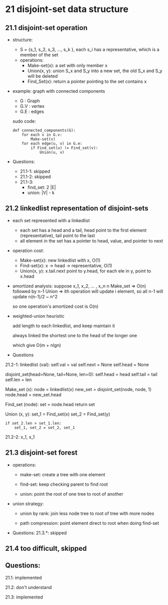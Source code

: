 # 21 disjoint-set data structure
## 21.1 disjoint-set operation
- structure:
  - S = {s_1, s_2, s_3, ..., s_k }, each s_i has a representative, which is a member of the set
  - operations:
    - Make-set(x): a set with only member x
    - Union(x, y): union S_x and S_y into a new set, the old S_x and S_y will be deleted
    - Find_Set(x): return a pointer pointing to the set contains x
- example: graph with connected components
  - G : Graph
  - G.V : vertex
  - G.E : edges

  sudo code:
  ```
  def connected_components(G):
      for each v in G.v:
          Make-set(v)
      for each edge(u, v) in G.e:
          if Find_set(u) != Find_set(v):
              Union(u, v)
  ```

- Questions:

  - 21.1-1: skipped
  - 21.1-2: skipped
  - 21.1-3:
    - find_set: 2 |E|
    - union: |V| - k

## 21.2 linkedlist representation of disjoint-sets

- each set represented with a linkedlist
  - each set has a head and a tail, head point to the first element (representative), tail point to the last
  - all element in the set has a pointer to head, value, and pointer to next

- operation cost:
  - Make-set(x): new linkedlist with x, O(1)
  - Find-set(x): x -> head -> representative, O(1)
  - Union(x, y): x.tail.next point to y.head, for each ele in y, point to x.head


- amortized analysis:
  suppose x_1, x_2, ... , x_n
  n Make_set => O(n)
  followed by n-1 Union => ith operation will update i element, so all n-1 will update n(n-1)/2 ~ n^2

  so one operation's amortized cost is O(n)

- weighted-union heuristic

  add length to each linkedlist, and keep maintain it

  always linked the shortest one to the head of the longer one

  which give O(m + nlgn)

- Questions

21.2-1:
linkedlist (val):
    self.val = val
    self.next = None
    self.head = None

disjoint_set(head=None, tail=None, len=0):
  self.head = head
  self.tail = tail
  self.len = len

Make_set (x):
    node = linkedlist(x)
    new_set = disjoint_set(node, node, 1)
    node.head = new_set.head

Find_set (node):
    set = node.head
    return set

Union (x, y):
    set_1 = Find_set(x)
    set_2 = Find_set(y)

    if set_2.len > set_1.len:
        set_1, set_2 = set_2, set_1

21.2-2: x_1, x_1

## 21.3 disjoint-set forest

- operations:

  - make-set: create a tree with one element

  - find-set: keep checking parent to find root

  - union: point the root of one tree to root of another

- union strategy:

  - union by rank: join less node tree to root of tree with more nodes

  - path compression: point element direct to root when doing find-set

- Questions: 21.3.\*: skipped

## 21.4 too difficult, skipped

## Questions:

21.1: implemented

21.2: don't understand

21.3: implemented
